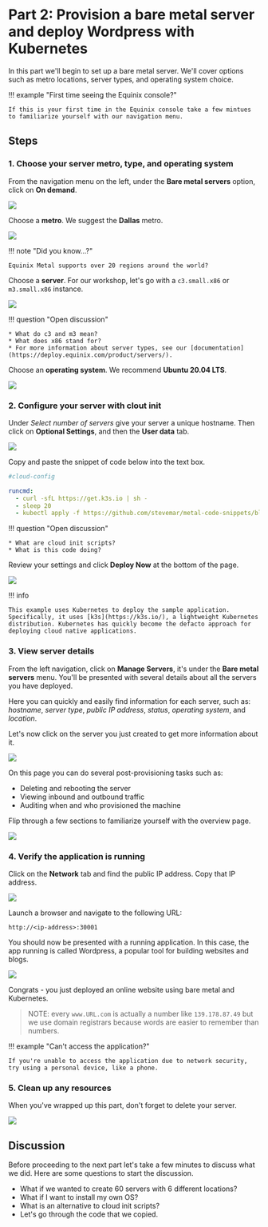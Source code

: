 # Part 2: Provision a bare metal server and deploy Wordpress with Kubernetes

In this part we'll begin to set up a bare metal server. We'll cover options such as metro locations, server types, and operating system choice.

!!! example "First time seeing the Equinix console?"

    If this is your first time in the Equinix console take a few mintues to familiarize yourself with our navigation menu.

## Steps

### 1. Choose your server metro, type, and operating system

From the navigation menu on the left, under the **Bare metal servers** option, click on **On demand**.

![](../images/part2/1-on-demand.png)

Choose a **metro**. We suggest the **Dallas** metro.

![](../images/part2/2-metro.png)

!!! note "Did you know...?"

    Equinix Metal supports over 20 regions around the world?

Choose a **server**. For our workshop, let's go with a `c3.small.x86` or `m3.small.x86` instance.

![](../images/part2/3-server.png)

!!! question "Open discussion"

    * What do c3 and m3 mean?
    * What does x86 stand for?
    * For more information about server types, see our [documentation](https://deploy.equinix.com/product/servers/).

Choose an **operating system**. We recommend **Ubuntu 20.04 LTS**.

![](../images/part2/4-os.png)

### 2. Configure your server with clout init

Under *Select number of servers* give your server a unique hostname. Then click on **Optional Settings**, and then the **User data** tab.

![](../images/part2/5-cloud-config.png)

Copy and paste the snippet of code below into the text box.

```yaml
#cloud-config

runcmd:
  - curl -sfL https://get.k3s.io | sh -
  - sleep 20
  - kubectl apply -f https://github.com/stevemar/metal-code-snippets/blob/main/yaml/wordpress.yaml
```

!!! question "Open discussion"

    * What are cloud init scripts?
    * What is this code doing?

Review your settings and click **Deploy Now** at the bottom of the page.

![](../images/part2/6-deploy-now.png)

!!! info

    This example uses Kubernetes to deploy the sample application. Specifically, it uses [k3s](https://k3s.io/), a lightweight Kubernetes distribution. Kubernetes has quickly become the defacto approach for deploying cloud native applications.

### 3. View server details

From the left navigation, click on **Manage Servers**, it's under the **Bare metal servers** menu. You'll be presented with several details about all the servers you have deployed.

Here you can quickly and easily find information for each server, such as: _hostname_, _server type_, _public IP address_, _status_, _operating system_, and _location_.

Let's now click on the server you just created to get more information about it.

![](../images/part2/7-manage-servers.png)

On this page you can do several post-provisioning tasks such as:

* Deleting and rebooting the server
* Viewing inbound and outbound traffic
* Auditing when and who provisioned the machine

Flip through a few sections to familiarize yourself with the overview page.

![](../images/part2/8-view-server.png)

### 4. Verify the application is running

Click on the **Network** tab and find the public IP address. Copy that IP address. 

![](../images/part2/9-get-ip.png)

Launch a browser and navigate to the following URL:

```
http://<ip-address>:30001
```

You should now be presented with a running application. In this case, the app running is called Wordpress, a popular tool for building websites and blogs.

![](../images/part2/10-wordpress.png)

Congrats - you just deployed an online website using bare metal and Kubernetes.

> NOTE: every `www.URL.com` is actually a number like `139.178.87.49` but we use domain registrars because words are easier to remember than numbers.

!!! example "Can't access the application?"

    If you're unable to access the application due to network security, try using a personal device, like a phone.

### 5. Clean up any resources

When you've wrapped up this part, don't forget to delete your server.

![](../images/part2/11-delete.png)

## Discussion

Before proceeding to the next part let's take a few minutes to discuss what we did. Here are some questions to start the discussion.

* What if we wanted to create 60 servers with 6 different locations?
* What if I want to install my own OS?
* What is an alternative to cloud init scripts?
* Let's go through the code that we copied.
